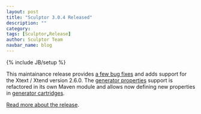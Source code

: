 ```yaml
---
layout: post
title: "Sculptor 3.0.4 Released"
description: ""
category: 
tags: [Sculptor,Release]
author: Sculptor Team
navbar_name: blog
---
```

{% include JB/setup %}

This maintainance release provides [a few bug fixes][2] and adds support for the Xtext / Xtend version 2.6.0. The [generator properties][3] support is refactored in its own Maven module and allows now defining new properties in [generator cartridges][4].


[Read more about the release][1].

   [1]: /documentation/whats-new#version-304
   [2]: https://github.com/sculptor/sculptor/issues?milestone=5&state=closed
   [3]: /documentation/developers-guide#generator-properties
   [4]: /documentation/advanced-tutorial#cartridges